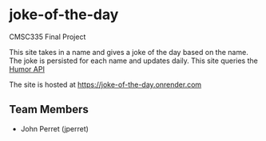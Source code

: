 # joke-of-the-day

CMSC335 Final Project

This site takes in a name and gives a joke of the day based on the name.
The joke is persisted for each name and updates daily.
This site queries the [Humor API](https://humorapi.com)

The site is hosted at https://joke-of-the-day.onrender.com

## Team Members

- John Perret (jperret)
